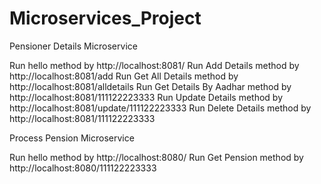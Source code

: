 # Microservices_Project

Pensioner Details Microservice

Run hello method by http://localhost:8081/
Run Add Details method by http://localhost:8081/add
Run Get All Details method by http://localhost:8081/alldetails
Run Get Details By Aadhar method by http://localhost:8081/111122223333
Run Update Details method by http://localhost:8081/update/111122223333
Run Delete Details method by http://localhost:8081/111122223333

Process Pension Microservice

Run hello method by http://localhost:8080/
Run Get Pension method by http://localhost:8080/111122223333
